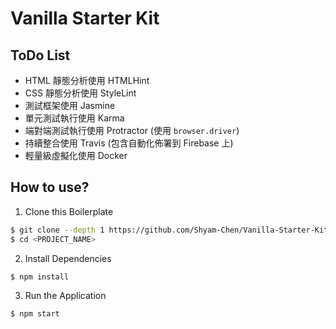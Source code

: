 # Vanilla Starter Kit

## ToDo List
* HTML 靜態分析使用 HTMLHint
* CSS 靜態分析使用 StyleLint
* 測試框架使用 Jasmine
* 單元測試執行使用 Karma
* 端對端測試執行使用 Protractor (使用 `browser.driver`)
* 持續整合使用 Travis (包含自動化佈署到 Firebase 上)
* 輕量級虛擬化使用 Docker

## How to use?

1) Clone this Boilerplate
```bash
$ git clone --depth 1 https://github.com/Shyam-Chen/Vanilla-Starter-Kit.git <PROJECT_NAME>
$ cd <PROJECT_NAME>
```

2) Install Dependencies
```bash
$ npm install
```

3) Run the Application
```bash
$ npm start
```
